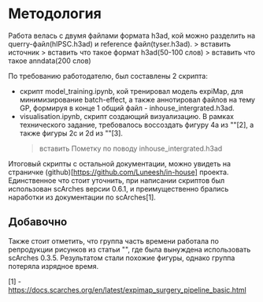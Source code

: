 # Методология
Работа велась с двумя файлами формата h3ad, кой можно разделить на querry-файл(hIPSC.h3ad) и reference файл(tyser.h3ad). 
    > вставить источник
    > вставить что такое формат h3ad(50-100 слов)
    > вставить что такое anndata(200 слов)

По требованию работодателю, был составлены 2 скрипта: 
- скрипт model_training.ipynb, кой тренировал модель expiMap, для минимизирование batch-effect, а также аннотировал файлов на тему GP, формируя в конце 1 общий файл - inhouse_intergrated.h3ad. 
- visualisation.ipynb, скрипт создающий визуализацию. В рамках технического задание, требовалось воссоздать фигуру 4а из ""[2], а также фигуры 2c и 2d из ""[3].
    > вставить Пометку по поводу inhouse_intergrated.h3ad

Итоговый скрипты с остальной документации, можно увидеть на страничке (github)[https://github.com/Luneesh/in-house] проекта. Единственное что стоит уточнить, при написании скриптов был использован scArches версии 0.6.1, и преимущественно брались наработки из документации по scArches[1].

## Добавочно
Также стоит отметить, что группа часть времени работала по репродукции рисунков из статьи "", где была вынуждена использовать scArches 0.3.5. Результатом стали похожие фигуры, однако группа потеряла изрядное время. 


[1] - https://docs.scarches.org/en/latest/expimap_surgery_pipeline_basic.html